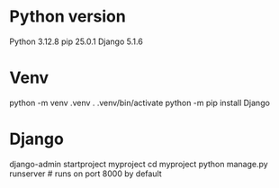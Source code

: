 # Python version
Python 3.12.8
pip 25.0.1
Django 5.1.6

# Venv
python -m venv .venv
. .venv/bin/activate
python -m pip install Django

# Django
django-admin startproject myproject
cd myproject
python manage.py runserver # runs on port 8000 by default
